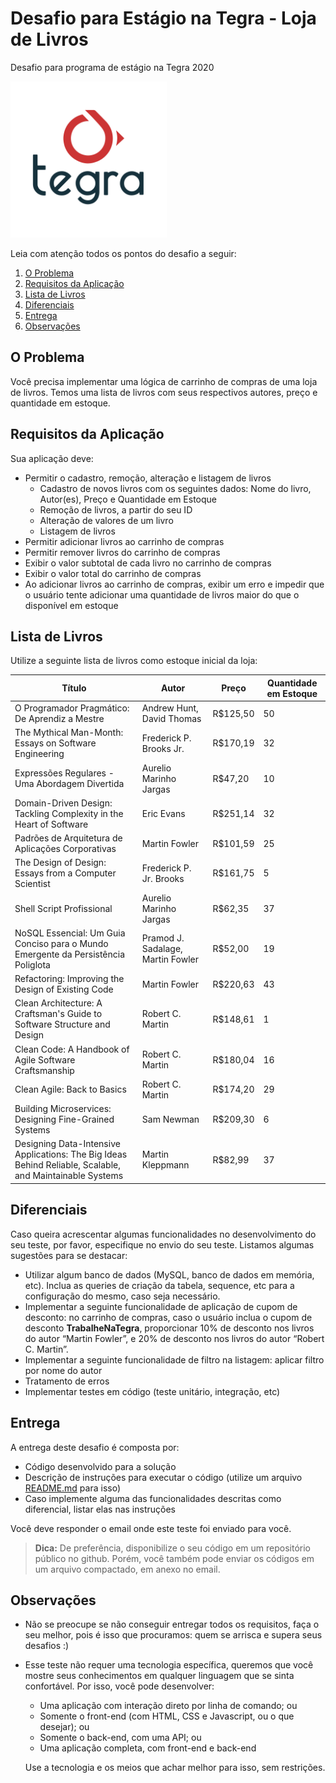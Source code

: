 # Desafio para Estágio na Tegra - Loja de Livros

Desafio para programa de estágio na Tegra 2020

<img src="tegra.png" alt="Logo Tegra" width="250" />

Leia com atenção todos os pontos do desafio a seguir:

1. [O Problema](https://github.com/tegraoss/desafio-estagio-tegra#o-problema)
2. [Requisitos da Aplicação](https://github.com/tegraoss/desafio-estagio-tegra#requisitos-da-aplica%C3%A7%C3%A3o)
3. [Lista de Livros](https://github.com/tegraoss/desafio-estagio-tegra#lista-de-livros)
4. [Diferenciais](https://github.com/tegraoss/desafio-estagio-tegra#diferenciais)
5. [Entrega](https://github.com/tegraoss/desafio-estagio-tegra#entrega)
6. [Observações](https://github.com/tegraoss/desafio-estagio-tegra#observa%C3%A7%C3%B5es)

## O Problema

Você precisa implementar uma lógica de carrinho de compras de uma loja de livros. Temos uma lista de livros com seus respectivos autores, preço e quantidade em estoque.

## Requisitos da Aplicação

Sua aplicação deve:

- Permitir o cadastro, remoção, alteração e listagem de livros
  - Cadastro de novos livros com os seguintes dados: Nome do livro, Autor(es), Preço e Quantidade em Estoque
  - Remoção de livros, a partir do seu ID
  - Alteração de valores de um livro
  - Listagem de livros
- Permitir adicionar livros ao carrinho de compras
- Permitir remover livros do carrinho de compras
- Exibir o valor subtotal de cada livro no carrinho de compras
- Exibir o valor total do carrinho de compras
- Ao adicionar livros ao carrinho de compras, exibir um erro e impedir que o usuário tente adicionar uma quantidade de livros maior do que o disponível em estoque

## Lista de Livros

Utilize a seguinte lista de livros como estoque inicial da loja:

| Título                                                                                                   | Autor                             | Preço    | Quantidade em Estoque |
|----------------------------------------------------------------------------------------------------------|-----------------------------------|----------|-----------------------|
| O Programador Pragmático: De Aprendiz a Mestre                                                           | Andrew Hunt, David Thomas         | R$125,50 | 50                    |
| The Mythical Man-Month: Essays on Software Engineering                                                   | Frederick P. Brooks Jr.           | R$170,19 | 32                    |
| Expressões Regulares - Uma Abordagem Divertida                                                           | Aurelio Marinho Jargas            | R$47,20  | 10                    |
| Domain-Driven Design: Tackling Complexity in the Heart of Software                                       | Eric Evans                        | R$251,14 | 32                    |
| Padrões de Arquitetura de Aplicações Corporativas                                                        | Martin Fowler                     | R$101,59 | 25                    |
| The Design of Design: Essays from a Computer Scientist                                                   | Frederick P. Jr. Brooks           | R$161,75 | 5                     |
| Shell Script Profissional                                                                                | Aurelio Marinho Jargas            | R$62,35  | 37                    |
| NoSQL Essencial: Um Guia Conciso para o Mundo Emergente da Persistência Poliglota                        | Pramod J. Sadalage, Martin Fowler | R$52,00  | 19                    |
| Refactoring: Improving the Design of Existing Code                                                       | Martin Fowler                     | R$220,63 | 43                    |
| Clean Architecture: A Craftsman's Guide to Software Structure and Design                                 | Robert C. Martin                  | R$148,61 | 1                     |
| Clean Code: A Handbook of Agile Software Craftsmanship                                                   | Robert C. Martin                  | R$180,04 | 16                    |
| Clean Agile: Back to Basics                                                                              | Robert C. Martin                  | R$174,20 | 29                    |
| Building Microservices: Designing Fine-Grained Systems                                                   | Sam Newman                        | R$209,30 | 6                     |
| Designing Data-Intensive Applications: The Big Ideas Behind Reliable, Scalable, and Maintainable Systems | Martin Kleppmann                  | R$82,99  | 37                    |

## Diferenciais

Caso queira acrescentar algumas funcionalidades no desenvolvimento do seu teste, por favor, especifique no envio do seu teste. Listamos algumas sugestões para se destacar:

- Utilizar algum banco de dados (MySQL, banco de dados em memória, etc). Inclua as queries de criação da tabela, sequence, etc para a configuração do mesmo, caso seja necessário.
- Implementar a seguinte funcionalidade de aplicação de cupom de desconto: no carrinho de compras, caso o usuário inclua o cupom de desconto **TrabalheNaTegra**, proporcionar 10% de desconto nos livros do autor “Martin Fowler”, e 20% de desconto nos livros do autor “Robert C. Martin”.
- Implementar a seguinte funcionalidade de filtro na listagem: aplicar filtro por nome do autor
- Tratamento de erros
- Implementar testes em código (teste unitário, integração, etc)

## Entrega

A entrega deste desafio é composta por:

- Código desenvolvido para a solução
- Descrição de instruções para executar o código (utilize um arquivo [README.md](https://medium.com/@giu.drawer/criando-um-arquivo-readme-para-o-seu-projeto-afd66ce1af40) para isso)
- Caso implemente alguma das funcionalidades descritas como diferencial, listar elas nas instruções

Você deve responder o email onde este teste foi enviado para você.

> **Dica:** De preferência, disponibilize o seu código em um repositório público no github. Porém, você também pode enviar os códigos em um arquivo compactado, em anexo no email.

## Observações

- Não se preocupe se não conseguir entregar todos os requisitos, faça o seu melhor, pois é isso que procuramos: quem se arrisca e supera seus desafios :)
- Esse teste não requer uma tecnologia específica, queremos que você mostre seus conhecimentos em qualquer linguagem que se sinta confortável. Por isso, você pode desenvolver:
  - Uma aplicação com interação direto por linha de comando; ou
  - Somente o front-end (com HTML, CSS e Javascript, ou o que desejar); ou
  - Somente o back-end, com uma API; ou
  - Uma aplicação completa, com front-end e back-end

  Use a tecnologia e os meios que achar melhor para isso, sem restrições.
